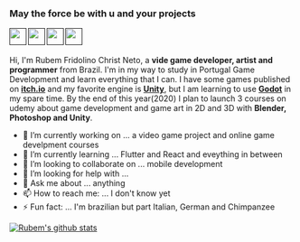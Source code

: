 ### May the force be with u and your projects
<a align="center">
<a href="">
<img align="left" width="30px" src="https://img.icons8.com/material-sharp/24/000000/github.png"/>
</a>
<a href="">
<img align="left" width="30px" src="https://img.icons8.com/material-rounded/24/000000/instagram-new.png"/>
</a>
<a href="">
<img align="left" width="30px" src="https://img.icons8.com/material-sharp/24/000000/whatsapp.png"/>
</a>
<a href="">
<img align="left" width="30px" src="https://img.icons8.com/material-sharp/24/000000/email.png"/>
</a>
</a>
<br/>
<br/>


Hi, I'm Rubem Fridolino Christ Neto, a **vide game developer, artist and programmer** from Brazil. I'm in my way to study in Portugal Game Development and learn everything that I can.
I have some games published on **[itch.io](https://rubemchrist.itch.io/)** and my favorite engine is **[Unity](https://unity.com/)**, but I am learning to use **[Godot](https://godotengine.org/)** in my spare time.
By the end of this year(2020) I plan to launch 3 courses on udemy about game development and game art in 2D and 3D with **Blender, Photoshop and Unity**.


- 🔭 I’m currently working on ... a video game project and online game develpment courses
- 🌱 I’m currently learning ... Flutter and React and eveything in between
- 👯 I’m looking to collaborate on ... mobile development
- 🤔 I’m looking for help with ... 
- 💬 Ask me about ... anything
- 📫 How to reach me: ... I don't know yet
- ⚡ Fun fact: ... I'm brazilian but part Italian, German and Chimpanzee

[![Rubem's github stats](https://github-readme-stats.vercel.app/api?username=RubemNto)](https://github.com/anuraghazra/github-readme-stats)

